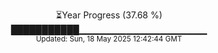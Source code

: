 <p align="center">
⏳Year Progress (37.68 %) <br>
███████████▁▁▁▁▁▁▁▁▁▁▁▁▁▁▁▁▁▁▁ <br>
<sub>Updated: Sun, 18 May 2025 12:42:44 GMT</sub>
</p>

